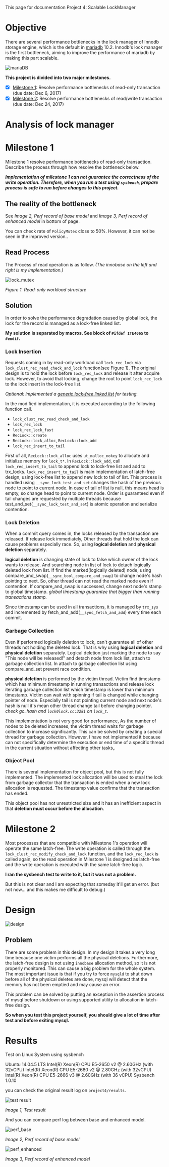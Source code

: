This page for documentation Project 4: Scalable LockManager

# Objective
There are several performance bottlenecks in the lock manager of Innodb storage engine, which is the default in [mariadb](https://mariadb.org/) 10.2. 
Innodb's lock manager is the first bottleneck, aiming to improve the performance of mariadb by making this part scalable.

![mariaDB](https://mariadb.org/wp-content/uploads/2015/10/mariadb-usa-inc.png)

**This project is divided into two major milestones.**

- [x] [Milestone 1](Project4#milestone-1): Resolve performance bottlenecks of read-only transaction (due date: Dec 6, 2017)
- [x] [Milestone 2](Project4#milestone-2): Resolve performance bottlenecks of read/write transaction (due date: Dec 24, 2017)

# Analysis of lock manager

# Milestone 1

Milestone 1 resolve performance bottlenecks of read-only transaction. Describe the process through how resolve the bottleneck below.

***Implementation of milestone 1 can not guarantee the correctness of the write operation. Therefore, when you run a test using `sysbench`, prepare process is safe to run before changes to this project.***

## The reality of the bottleneck

See *Image 2, Perf record of base model* and *Image 3, Perf record of enhanced model*  in bottom of page.

You can check rate of `PolicyMutex` close to 50%. However, it can not be seen in the improved version..

## Read Process

The Process of read operation is as follow. *(The innobase on the left and right is my implementation.)*

![lock_mutex](https://github.com/MaybeS/ITE4065/blob/master/project4/images/design2.png?raw=true)

*Figure 1. Read-only workload structure*

## Solution

In order to solve the performance degradation caused by global lock, the lock for the record is managed as a lock-free linked list.

**My solution is separated by macros. See block of `#ifdef ITE4065` to `#endif`.**

### Lock Insertion

Requests coming in by read-only workload call `lock_rec_lock` via `lock_clust_rec_read_check_and_lock` function(see Figure 1). The original design is to hold the lock before `lock_rec_lock` and release it after acquire lock. However, to avoid that locking, change the root to point `lock_rec_lock` to the lock insert in the lock-free list. 

*Optional: implemented a [generic lock-free linked list](https://gist.github.com/MaybeS/7835ac602ed5c7bbb5758f652b250982) for testing.*

In the modified implementation, it is executed according to the following function call.

- `lock_clust_rec_read_check_and_lock`
- `lock_rec_lock`
- `lock_rec_lock_fast`
- `RecLock::create`
- `RecLock::lock_alloc`, `RecLock::lock_add`
- `lock_rec_insert_to_tail`

First of all, `RecLock::lock_alloc` uses `ut_malloc_nokey` to allocate and initialize memory for `lock_t*`.
In `RecLock::lock_add`, call `lock_rec_insert_to_tail` to append lock to lock-free list and add to trx_locks.
`lock_rec_insert_to_tail` is main implementation of latch-free design, using lock-free list to append new lock to tail of list. This process is handled using `__sync_lock_test_and_set` changes the hash of the previous node to point to current node. In case of tail of list is null, this means head is empty, so change head to point to current node. Order is guaranteed even if tail changes are requested by multiple threads because test_and_set(`__sync_lock_test_and_set`) is atomic operation and serialize contention.

### Lock Deletion

When a commit query comes in, the locks released by the transaction are released. If release lock immediately, Other threads that hold the lock can cause problems especially race. So, using **logical deletion** and **physical deletion** separately. 

**logical deletion** is changing state of lock to false which owner of the lock wants to release. And searching node in list of lock to detach logically deleted lock from list. If find the marked(logically deleted) node, using compare_and_swap(`__sync_bool_compare_and_swap`) to change node's hash pointing to next. So, other thread can not read the marked node even if contention. If compare_and_swap is successed, change next node's stamp to global timestamp. *global timestamp guarantee that bigger than running transactions stamp.* 

Since timestamp can be used in all transactions, it is managed by `trx_sys` and incremented by fetch_and_add(`__sync_fetch_and_add`) every time each commit.

### Garbage Collection

Even if performed logically deletion to lock, can't guarantee all of other threads not holding the deleted lock. That is why using **logical deletion** and **physical deletion** separately. Logical deletion just marking the node to say "This node will be released!" and detach node from lock list, attach to garbage collection list. In attach to garbage collection list using compare_and_set prevent race condition.

**physical deletion** is performed by the victim thread. Victim find timestamp which has minimum timestamp in running transactions and release lock iterating garbage collection list which timestamp is lower than minimum timestamp. Victim can wait with spinning if tail is changed while changing pointer of node. Especially tail is not pointing current node and next node's hash is null it's mean other thread change tail before changing pointer. *check gc_hash and `lock0lock.cc:3281` on `lock_t`*.

This implementation is not very good for performance, As the number of nodes to be deleted increases, the victim thread waits for garbage collection to increase significantly. This can be solved by creating a special thread for garbage collection.  However, I have not implemented it because can not specifically determine the execution or end time of a specific thread in the current situation without affecting other tasks,.

### Object Pool

There is several implementation for object pool, but this is not fully implemented.
The implemented lock allocation will be used to steal the lock from  garbage collector that the transaction is ended when a new lock allocation is requested. The timestamp value confirms that the transaction has ended.

This object pool has not unrestricted size and it has an inefficient aspect in that **deletion must occur before the allocation**.

# Milestone 2

Most processes that are compatible with Milestone 1's operation will operate the same latch-free. The write operation is called through the `lock_clust_rec_modify_check_and_lock` function, and the `lock_rec_lock` is called again, so the read operation in Milestone 1 is designed as latch-free and the write operation is executed with the same latch-free logic.

**I ran the sysbench test to write to it, but it was not a problem.**

But this is not clear and I am expecting that someday it'll get an error. (but not now... and this makes me difficult to debug.)

# Design

![design](https://github.com/MaybeS/ITE4065/blob/master/project4/images/design.png?raw=true)

## Problem

There are some problem in this design. In my design it takes a very long time because one victim performs all the physical deletions. 
Furthermore, the latch-free design is not using `innobase` allocation method, so it is not properly monitored. This can cause a big problem for the whole system. The most important issue is that if you try to force `mysqld` to shut down before all of the physical deletes are done, mysql will detect that the memory has not been emptied and may cause an error.

This problem can be solved by putting an exception in the assertion process of mysql before shutdown or using supported utility to allocation in latch-free design.

**So when you test this project yourself, you should give a lot of time after test and before exiting mysql.**
# Results

Test on Linux System using sysbench

Ubuntu 14.04.5 LTS
Intel(R) Xeon(R) CPU E5-2650 v2 @ 2.60GHz (with 32vCPU)
Intel(R) Xeon(R) CPU E5-2680 v2 @ 2.80GHz (with 32vCPU)
Intel(R) Xeon(R) CPU E5-2666 v3 @ 2.60GHz (with 36 vCPU)
Sysbench 1.0.10

you can check the original result log on `project4/results`.

![test result](https://github.com/MaybeS/ITE4065/blob/master/project4/results/result.png?raw=true)

*Image 1, Test result*

And you can compare perf log between base and enhanced model.

![perf_base](https://github.com/MaybeS/ITE4065/blob/master/project4/images/perf_base.png?raw=true)

*Image 2, Perf record of base model*

![perf_enhanced](https://github.com/MaybeS/ITE4065/blob/master/project4/images/perf_enhanced.png?raw=true)

*Image 3, Perf record of enhanced model*
